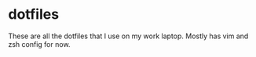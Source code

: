 # dotfiles 
These are all the dotfiles that I use on my work laptop. Mostly has vim and zsh config for now.